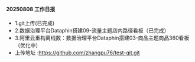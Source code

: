#### 20250808 工作日报
* 1.git上传(已完成)
* 2.数据治理平台Dataphin搭建09-流量主题店内路径看板（已完成）
* 3.阿里云重构离线数：数据治理平台Dataphin搭建03-商品主题商品360看板（优化中）
* 上传地址 :https://github.com/zhangpu76/test-git.git